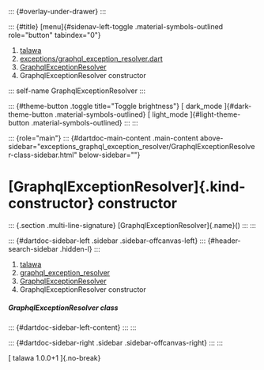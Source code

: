 ::: {#overlay-under-drawer}
:::

::: {#title}
[menu]{#sidenav-left-toggle .material-symbols-outlined role="button"
tabindex="0"}

1.  [talawa](../../index.html)
2.  [exceptions/graphql_exception_resolver.dart](../../exceptions_graphql_exception_resolver/)
3.  [GraphqlExceptionResolver](../../exceptions_graphql_exception_resolver/GraphqlExceptionResolver-class.html)
4.  GraphqlExceptionResolver constructor

::: self-name
GraphqlExceptionResolver
:::

::: {#theme-button .toggle title="Toggle brightness"}
[ dark_mode ]{#dark-theme-button .material-symbols-outlined} [
light_mode ]{#light-theme-button .material-symbols-outlined}
:::
:::

::: {role="main"}
::: {#dartdoc-main-content .main-content above-sidebar="exceptions_graphql_exception_resolver/GraphqlExceptionResolver-class-sidebar.html" below-sidebar=""}
<div>

# [GraphqlExceptionResolver]{.kind-constructor} constructor

</div>

::: {.section .multi-line-signature}
[GraphqlExceptionResolver]{.name}()
:::
:::

::: {#dartdoc-sidebar-left .sidebar .sidebar-offcanvas-left}
::: {#header-search-sidebar .hidden-l}
:::

1.  [talawa](../../index.html)
2.  [graphql_exception_resolver](../../exceptions_graphql_exception_resolver/)
3.  [GraphqlExceptionResolver](../../exceptions_graphql_exception_resolver/GraphqlExceptionResolver-class.html)
4.  GraphqlExceptionResolver constructor

##### GraphqlExceptionResolver class

::: {#dartdoc-sidebar-left-content}
:::
:::

::: {#dartdoc-sidebar-right .sidebar .sidebar-offcanvas-right}
:::
:::

[ talawa 1.0.0+1 ]{.no-break}
